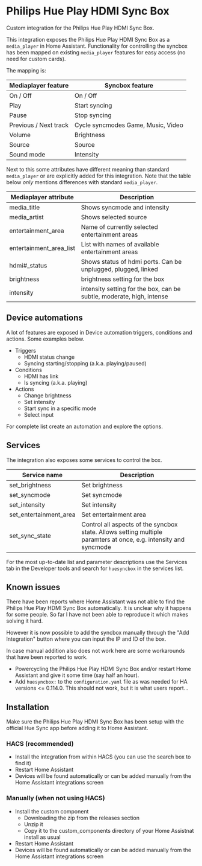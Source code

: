 # Philips Hue Play HDMI Sync Box

Custom integration for the Philips Hue Play HDMI Sync Box.

This integration exposes the Philips Hue Play HDMI Sync Box as a `media_player` in Home Assistant. 
Functionality for controlling the syncbox has been mapped on existing `media_player` features for easy access (no need for custom cards).

The mapping is:

| Mediaplayer feature | Syncbox feature | 
|---|---|
| On / Off  | On / Off  |
| Play  | Start syncing  |
| Pause  | Stop syncing  |
| Previous / Next track | Cycle syncmodes Game, Music, Video |
| Volume | Brightness |
| Source | Source |
| Sound mode  | Intensity  |

Next to this some attributes have different meaning than standard `media_player` or are explicitly added for this integration. 
Note that the table below _only_ mentions differences with standard `media_player`.

| Mediaplayer attribute | Description | 
|---|---|
| media_title | Shows syncmode and intensity |
| media_artist | Shows selected source |
| entertainment_area | Name of currently selected entertainment areas |
| entertainment_area_list | List with names of available entertainment areas |
| hdmi#_status | Shows status of hdmi ports. Can be unplugged, plugged, linked |
| brightness | brightness setting for the box |
| intensity | intensity setting for the box, can be subtle, moderate, high, intense |

## Device automations

A lot of features are exposed in Device automation triggers, conditions and actions. 
Some examples below.

* Triggers
  * HDMI status change
  * Syncing starting/stopping (a.k.a. playing/paused)
* Conditions
  * HDMI has link
  * Is syncing (a.k.a. playing)
* Actions
  * Change brightness
  * Set intensity
  * Start sync in a specific mode
  * Select input

For complete list create an automation and explore the options.

## Services

The integration also exposes some services to control the box.

| Service name | Description | 
|---|---|
| set_brightness | Set brightness |
| set_syncmode | Set syncmode |
| set_intensity | Set intensity |
| set_entertainment_area | Set entertainment area |
| set_sync_state | Control all aspects of the syncbox state. Allows setting multiple paramters at once, e.g. intensity and syncmode |

For the most up-to-date list and parameter descriptions use the Services tab in the Developer tools and search for `huesyncbox` in the services list.

## Known issues

There have been reports where Home Assistant was not able to find the Philips Hue Play HDMI Sync Box automatically.
It is unclear why it happens for some people. So far I have not been able to reproduce it which makes solving it hard.

However it is now possible to add the syncbox manually through the "Add Integration" button where you can input the IP and ID of the box.

In case manual addition also does not work here are some workarounds that have been reported to work.

* Powercycling the Philips Hue Play HDMI Sync Box and/or restart Home Assistant and give it some time (say half an hour).
* Add `huesyncbox:` to the `configuration.yaml` file as was needed for HA versions <= 0.114.0. This should not work, but it is what users report...


## Installation

Make sure the Philips Hue Play HDMI Sync Box has been setup with the official Hue Sync app before adding it to Home Assistant.

### HACS (recommended)

* Install the integration from within HACS (you can use the search box to find it)
* Restart Home Assistant
* Devices will be found automatically or can be added manually from the Home Assistant integrations screen

### Manually (when not using HACS)

* Install the custom component
  * Downloading the zip from the releases section
  * Unzip it
  * Copy it to the custom_components directory of your Home Assistnat install as usual
* Restart Home Assistant
* Devices will be found automatically or can be added manually from the Home Assistant integrations screen
